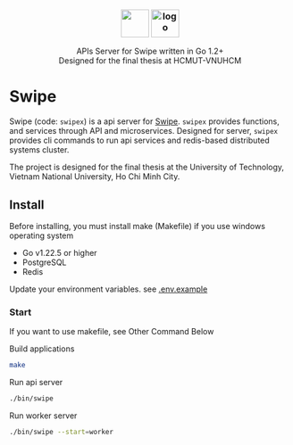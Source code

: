 <h3 align="center">
    <img src="./logo/hcmut.png" align=top height="50px">
    <img src="./logo/logo.svg" alt="logo" height="50px" align=top>
</h3>
<p align="center">
APIs Server for Swipe written in Go 1.2+ <br>
Designed for the final thesis at HCMUT-VNUHCM
</p>

# Swipe

Swipe (code: `swipex`) is a api server for [Swipe](https://github.com/swclabs/swipe). `swipex` provides functions, and services through API and microservices. Designed for server, `swipex` provides cli commands to run api services and redis-based distributed systems cluster.

The project is designed for the final thesis at the University of Technology, Vietnam National University, Ho Chi Minh City.

## Install

Before installing, you must install make (Makefile) if you use windows operating system

- Go v1.22.5 or higher
- PostgreSQL
- Redis

Update your environment variables. see [.env.example](./.env.example)

### Start

If you want to use makefile, see Other Command Below

Build applications

```bash
make
```

Run api server

```bash
./bin/swipe
```

Run worker server

```bash
./bin/swipe --start=worker
```
